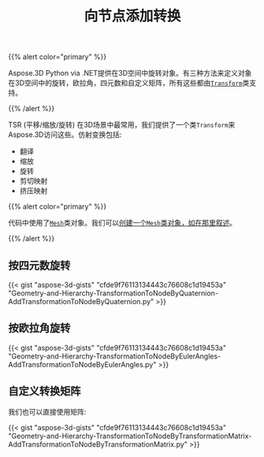 ﻿---
title: 向节点添加转换
type: docs
weight: 30
url: /zh/python-net/adding-transformation-to-the-node/
description: TSR (平移/缩放/旋转) 在3D场景中最常用，我们提供了一个类转换来Aspose.3D访问这些。
---
{{% alert color="primary" %}}

Aspose.3D Python via .NET提供在3D空间中旋转对象。有三种方法来定义对象在3D空间中的旋转，欧拉角，四元数和自定义矩阵，所有这些都由[`Transform`](https://reference.aspose.com/3d/net/aspose.threed/transform)类支持。

{{% /alert %}}

TSR (平移/缩放/旋转) 在3D场景中最常用，我们提供了一个类`Transform`来Aspose.3D访问这些。仿射变换包括:

- 翻译
- 缩放
- 旋转
- 剪切映射
- 挤压映射

{{% alert color="primary" %}}

代码中使用了[`Mesh`](https://reference.aspose.com/3d/net/aspose.threed.entities/mesh)类对象。我们可以[创建一个`Mesh`类对象，如在那里叙述](/3d/zh/net/create-3d-mesh-and-scene/)。

{{% /alert %}}
## **按四元数旋转**
{{< gist "aspose-3d-gists" "cfde9f76113134443c76608c1d19453a" "Geometry-and-Hierarchy-TransformationToNodeByQuaternion-AddTransformationToNodeByQuaternion.py" >}}
## **按欧拉角旋转**
{{< gist "aspose-3d-gists" "cfde9f76113134443c76608c1d19453a" "Geometry-and-Hierarchy-TransformationToNodeByEulerAngles-AddTransformationToNodeByEulerAngles.py" >}}
## **自定义转换矩阵**
我们也可以直接使用矩阵:

{{< gist "aspose-3d-gists" "cfde9f76113134443c76608c1d19453a" "Geometry-and-Hierarchy-TransformationToNodeByTransformationMatrix-AddTransformationToNodeByTransformationMatrix.py" >}}
